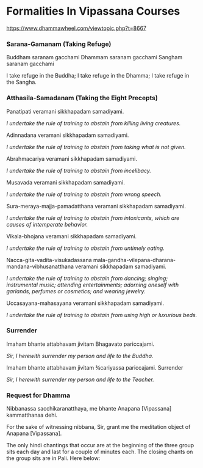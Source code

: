 # Formalities In Vipassana Courses
https://www.dhammawheel.com/viewtopic.php?t=8667

### Sarana-Gamanam (Taking Refuge)

Buddham saranam gacchami
Dhammam saranam gacchami
Sangham saranam gacchami

I take refuge in the Buddha;
I take refuge in the Dhamma;
I take refuge in the Sangha.

### Atthasila-Samadanam (Taking the Eight Precepts)

Panatipati veramani
sikkhapadam samadiyami.

*I undertake the rule of training
to abstain from killing living creatures.*

Adinnadana veramani
sikkhapadam samadiyami.

*I undertake the rule of training
to abstain from taking what is not given.*

Abrahmacariya veramani
sikkhapadam samadiyami.

*I undertake the rule of training
to abstain from incelibacy.*

Musavada veramani
sikkhapadam samadiyami.

*I undertake the rule of training
to abstain from wrong speech.*

Sura-meraya-majja-pamadatthana
veramani sikkhapadam
samadiyami.

*I undertake the rule of training
to abstain from intoxicants, which
are causes of intemperate behavior.*

Vikala-bhojana veramani
sikkhapadam samadiyami.

*I undertake the rule of training
to abstain from untimely eating.*

Nacca-gita-vadita-visukadassana
mala-gandha-vilepana-dharana-
mandana-vibhusanatthana
veramani sikkhapadam samadiyami.

*I undertake the rule of training
to abstain from dancing; singing; instrumental music;
attending entertainments; adorning oneself with garlands,
perfumes or cosmetics; and wearing jewelry.*

Uccasayana-mahasayana veramani
sikkhapadam samadiyami.

*I undertake the rule of training
to abstain from using high or luxurious beds.*

### Surrender

Imaham bhante attabhavam
jivitam Bhagavato pariccajami.

*Sir, I herewith surrender my
person and life to the Buddha.*

Imaham bhante attabhavam
jivitam ¾cariyassa pariccajami.
Surrender

*Sir, I herewith surrender my
person and life to the Teacher.*

### Request for Dhamma

Nibbanassa sacchikaranatthaya,
me bhante Anapana
[Vipassana] kammatthanaa dehi.

For the sake of witnessing nibbana,
Sir, grant me the meditation object
of Anapana [Vipassana].

The only hindi chantings that occur are at the beginning of the three group sits each day and last for a couple of minutes each. The closing chants on the group sits are in Pali. Here below:

